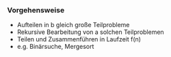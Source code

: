 ### Vorgehensweise
+ Aufteilen in b gleich große Teilprobleme
+ Rekursive Bearbeitung von a solchen Teilproblemen
+ Teilen und Zusammenführen in Laufzeit f(n)
+ e.g. Binärsuche, Mergesort


